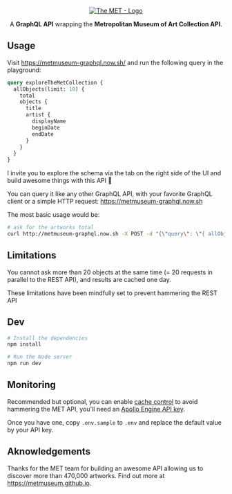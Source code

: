 <p align="center">
  <a href="https://github.com/metmuseum/" target="_blank" rel="noreferrer"><img src="https://avatars1.githubusercontent.com/u/13870646?s=200" alt="The MET - Logo" /></a>
</p>

<p align="center">
  A <strong>GraphQL API</strong> wrapping the <strong>Metropolitan Museum of Art Collection API</strong>.
</p>

## Usage

Visit https://metmuseum-graphql.now.sh/ and run the following query in the playground:

```graphql
query exploreTheMetCollection {
  allObjects(limit: 10) {
    total
    objects {
      title
      artist {
        displayName
        beginDate
        endDate
      }
    }
  }
}
```

I invite you to explore the schema via the tab on the right side of the UI and build awesome things with this API 🤩

You can query it like any other GraphQL API, with your favorite GraphQL client or a simple HTTP request: https://metmuseum-graphql.now.sh

The most basic usage would be:

```sh
# ask for the artworks total
curl http://metmuseum-graphql.now.sh -X POST -d "{\"query\": \"{ allObjects { total } }\"}" -H "Content-Type: application/json"
```

## Limitations

You cannot ask more than 20 objects at the same time (= 20 requests in parallel to the REST API), and results are cached one day.

These limitations have been mindfully set to prevent hammering the REST API

## Dev

```sh
# Install the dependencies
npm install

# Run the Node server
npm run dev
```

## Monitoring

Recommended but optional, you can enable [cache control](https://www.apollographql.com/docs/engine/proxy/guides.html#caching) to avoid hammering the MET API, you'll need an [Apollo Engine API key](https://engine.apollographql.com/).

Once you have one, copy `.env.sample` to `.env` and replace the default value by your API key.

## Aknowledgements

Thanks for the MET team for building an awesome API allowing us to discover more than 470,000 artworks. Find out more at https://metmuseum.github.io.
